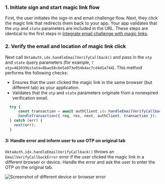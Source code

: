 ### 1. Initiate sign and start magic link flow

First, the user initiates the sign-in and email challenge flow. Next, they click the magic link that redirects them back to your app. Your app validates that the `otp` and `state` parameters are included in the URL. These steps are identical to the first steps in [Integrate email challenge with magic links](#integrate-email-challenge-with-magic-links).

### 2. Verify the email and location of magic link click

Next call `OktaAuth.idx.handleEmailVerifyCallback()` and pass in the `otp` and `state` query parameters (for example, `?otp=482039&state=8bae50c6e5a973e954b4ac7cd4d1a744`). This method performs the following checks:

* Ensures that the user clicked the magic link in the same browser (but different tab) as your application.
* Validates that the `otp` and `state` parameters originate from a nonexpired verification email.


```javascript
  try {
      const transaction = await authClient.idx.handleEmailVerifyCallback(search);
      handleTransaction({ req, res, next, authClient, transaction });
  } catch (err) {
    next(err);
  }

```

#### 3: Handle error and inform user to use OTP on original tab

`OktaAuth.idx.handleEmailVerifyCallback()` throws an `EmailVerifyCallbackError` error if the user clicked the magic link in a different browser or device. Handle the error and ask the user to enter the OTP on the original tab.

<div class="common-image-format">

![Screenshot of different device or browser error](/img/authenticators/authenticators-email-magic-link-error.png)

</div>
